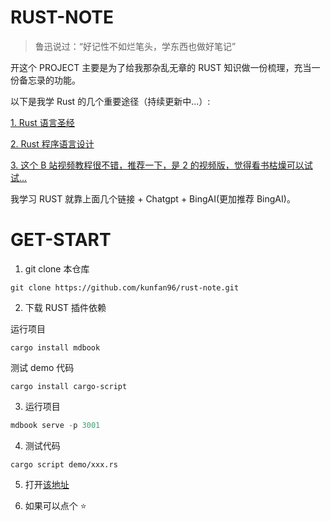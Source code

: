 # RUST-NOTE

> 鲁迅说过：“好记性不如烂笔头，学东西也做好笔记”

开这个 PROJECT 主要是为了给我那杂乱无章的 RUST 知识做一份梳理，充当一份备忘录的功能。

以下是我学 Rust 的几个重要途径（持续更新中...）:

[1. Rust 语言圣经](https://course.rs/about-book.html)

[2. Rust 程序语言设计](https://kaisery.github.io/trpl-zh-cn/)

[3. 这个 B 站视频教程很不错，推荐一下，是 2 的视频版，觉得看书枯燥可以试试...](https://www.bilibili.com/video/BV1hp4y1k7SV/?spm_id_from=333.788.recommend_more_video.0&vd_source=4e58e9f5189db560a6838eca8f86969d)

我学习 RUST 就靠上面几个链接 + Chatgpt + BingAI(更加推荐 BingAI)。

# GET-START

1. git clone 本仓库

```shell
git clone https://github.com/kunfan96/rust-note.git
```

2. 下载 RUST 插件依赖

运行项目

```shell
cargo install mdbook
```

测试 demo 代码

```shell
cargo install cargo-script
```

3. 运行项目

```rust
mdbook serve -p 3001
```

4. 测试代码

```
cargo script demo/xxx.rs
```

5. 打开[该地址](http://localhost:3001)

6. 如果可以点个 ⭐️
